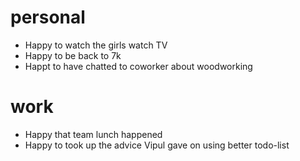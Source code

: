 # personal

- Happy to watch the girls watch TV
- Happy to be back to 7k
- Happt to have chatted to coworker about woodworking

# work

- Happy that team lunch happened
- Happy to took up the advice Vipul gave on using better todo-list